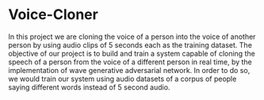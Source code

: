 # Voice-Cloner
In this project we are cloning the voice of a person into the voice of another person by using audio clips of 5 seconds each as the training dataset. The objective of our project is to build and train a system capable of cloning the speech of a person from the voice of a different person in real time, by the implementation of wave generative adversarial network. In order to do so, we would train our system using audio datasets of a corpus of people saying different words instead of 5 second audio.
